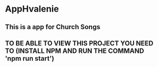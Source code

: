 # AppHvalenie

## This is a app for Church Songs

## TO BE ABLE TO VIEW THIS PROJECT YOU NEED TO (INSTALL NPM AND RUN THE COMMAND 'npm run start')
